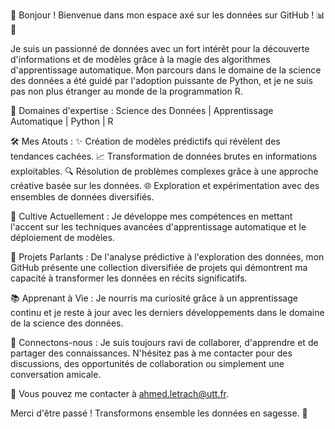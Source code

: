 👋 Bonjour ! Bienvenue dans mon espace axé sur les données sur GitHub ! 📊🤖

Je suis un passionné de données avec un fort intérêt pour la découverte d'informations et de modèles grâce à la magie des algorithmes d'apprentissage automatique. Mon parcours dans le domaine de la science des données a été guidé par l'adoption puissante de Python, et je ne suis pas non plus étranger au monde de la programmation R.

🔬 Domaines d'expertise :
Science des Données | Apprentissage Automatique | Python | R

🛠️ Mes Atouts :
✨ Création de modèles prédictifs qui révèlent des tendances cachées.
📈 Transformation de données brutes en informations exploitables.
🔍 Résolution de problèmes complexes grâce à une approche créative basée sur les données.
🌐 Exploration et expérimentation avec des ensembles de données diversifiés.

🌱 Cultive Actuellement :
Je développe mes compétences en mettant l'accent sur les techniques avancées d'apprentissage automatique et le déploiement de modèles.

🚀 Projets Parlants :
De l'analyse prédictive à l'exploration des données, mon GitHub présente une collection diversifiée de projets qui démontrent ma capacité à transformer les données en récits significatifs.

📚 Apprenant à Vie :
Je nourris ma curiosité grâce à un apprentissage continu et je reste à jour avec les derniers développements dans le domaine de la science des données.

💬 Connectons-nous :
Je suis toujours ravi de collaborer, d'apprendre et de partager des connaissances. N'hésitez pas à me contacter pour des discussions, des opportunités de collaboration ou simplement une conversation amicale.

📩 Vous pouvez me contacter à ahmed.letrach@utt.fr.

Merci d'être passé ! Transformons ensemble les données en sagesse. 🌟
